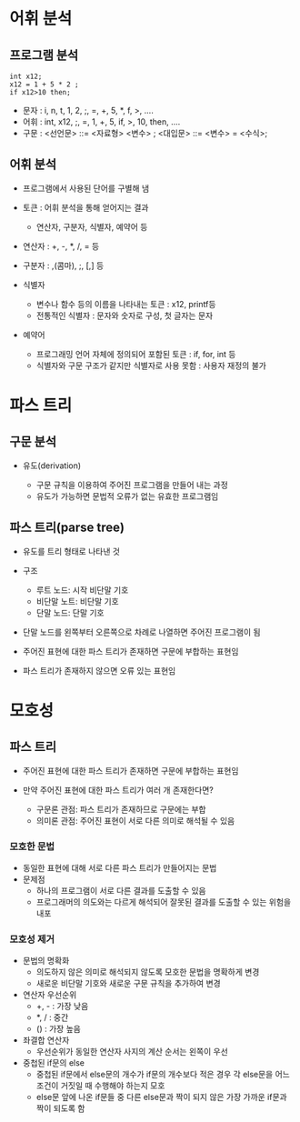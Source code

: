 # 어휘 분석
## 프로그램 분석
```
int x12; 
x12 = 1 + 5 * 2 ;
if x12>10 then;
```
- 문자 : i, n, t, 1, 2, ;, =, +, 5, *, f, >, ....
- 어휘 : int, x12, ;, =, 1, +, 5, if, >, 10, then, ....
- 구문 : <선언문> ::= <자료형> <변수> ;
<대입문> ::= <변수> = <수식>;

## 어휘 분석 
- 프로그램에서 사용된 단어를 구별해 냄 
- 토큰 : 어휘 분석을 통해 얻어지는 결과 

  * 연산자, 구분자, 식별자, 예약어 등

- 연산자 : +, -, *, /, = 등 
- 구분자 : ,(콤마), ;, [,] 등 
- 식별자 

  * 변수나 함수 등의 이름을 나타내는 토큰 : x12, printf등 
  * 전통적인 식별자 : 문자와 숫자로 구성, 첫 글자는 문자

- 예약어 

  * 프로그래밍 언어 자체에 정의되어 포함된 토큰 : if, for, int 등
  * 식별자와 구문 구조가 같지만 식별자로 사용 못함 : 사용자 재정의 불가

# 파스 트리 
## 구문 분석 
- 유도(derivation)

  * 구문 규칙을 이용하여 주어진 프로그램을 만들어 내는 과정 
  * 유도가 가능하면 문법적 오류가 없는 유효한 프로그램임 

## 파스 트리(parse tree)
- 유도를 트리 형태로 나타낸 것 
- 구조 

  * 루트 노드: 시작 비단말 기호 
  * 비단말 노트: 비단말 기호 
  * 단말 노드: 단말 기호 

- 단말 노드를 왼쪽부터 오른쪽으로 차례로 나열하면 주어진 프로그램이 됨
- 주어진 표현에 대한 파스 트리가 존재하면 구문에 부합하는 표현임
- 파스 트리가 존재하지 않으면 오류 있는 표현임 

# 모호성 
## 파스 트리 
- 주어진 표현에 대한 파스 트리가 존재하면 구문에 부합하는 표현임 
- 만약 주어진 표현에 대한 파스 트리가 여러 개 존재한다면?

  * 구문론 관점: 파스 트리가 존재하므로 구문에는 부합 
  * 의미론 관점: 주어진 표현이 서로 다른 의미로 해석될 수 있음

### 모호한 문법
- 동일한 표현에 대해 서로 다른 파스 트리가 만들어지는 문법
- 문제점 
  * 하나의 프로그램이 서로 다른 결과를 도출할 수 있음 
  * 프로그래머의 의도와는 다르게 해석되어 잘못된 결과를 도출할 수 있는 위험을 내포 

### 모호성 제거 
- 문법의 명확화 
  * 의도하지 않은 의미로 해석되지 않도록 모호한 문법을 명확하게 변경 
  * 새로운 비단말 기호와 새로운 구문 규칙을 추가하여 변경 
- 연산자 우선순위
  * +, - : 가장 낮음
  * *, / : 중간
  * () : 가장 높음 
- 좌결합 연산자 
  * 우선순위가 동일한 연산자 사지의 계산 순서는 왼쪽이 우선 
- 중첩된 if문의 else
  * 중첩된 if문에서 else문의 개수가 if문의 개수보다 적은 경우 각 else문을 어느 조건이 거짓일 때 수행해야 하는지 모호 
  * else문 앞에 나온 if문들 중 다른 else문과 짝이 되지 않은 가장 가까운 if문과 짝이 되도록 함

